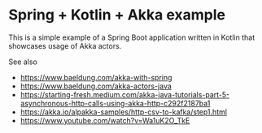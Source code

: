# Spring + Kotlin + Akka example

This is a simple example of a Spring Boot application written in Kotlin that showcases usage of Akka actors.

See also
- https://www.baeldung.com/akka-with-spring
- https://www.baeldung.com/akka-actors-java
- https://starting-fresh.medium.com/akka-java-tutorials-part-5-asynchronous-http-calls-using-akka-http-c292f2187ba1
- https://akka.io/alpakka-samples/http-csv-to-kafka/step1.html
- https://www.youtube.com/watch?v=Wa1uK2O_TkE